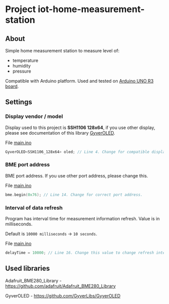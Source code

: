 # Project iot-home-measurement-station

## About

Simple home measurement station to measure level of:
- temperature
- humidity
- pressure

Compatible with Arduino platform. Used and tested on [Arduino UNO R3 board](https://docs.arduino.cc/hardware/uno-rev3/).

## Settings

### Display vendor / model

Display used to this project is **SSH1106 128x64**, if you use other display, please see documentation of this library [GyverOLED](https://github.com/GyverLibs/GyverOLED).

File [main.ino](main.ino)
```c
GyverOLED<SSH1106_128x64> oled; // Line 4. Change for compatible display model.
```

### BME port address

BME port address. If you use other port address, please change this.

File [main.ino](main.ino)
```c
bme.begin(0x76); // Line 14. Change for correct port address.
```

### Interval of data refresh

Program has interval time for measurement information refresh. Value is in milliseconds.

Default is `10000 milliseconds` -> `10 seconds`.

File [main.ino](main.ino)
```c
delayTime = 10000; // Line 16. Change this value to change refresh interval.
```

## Used libraries

Adafruit_BME280_Library - https://github.com/adafruit/Adafruit_BME280_Library

GyverOLED - https://github.com/GyverLibs/GyverOLED